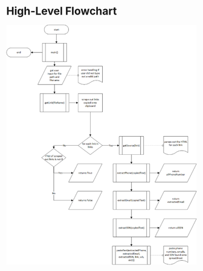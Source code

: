 # High-Level Flowchart

![high-level flowchart](https://github.com/leadermags/personal-data-scraper-project/blob/main/img/personal-data-scraper-flowchart.png?raw=true)
